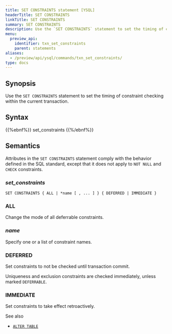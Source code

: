 ```yaml
---
title: SET CONSTRAINTS statement [YSQL]
headerTitle: SET CONSTRAINTS
linkTitle: SET CONSTRAINTS
summary: SET CONSTRAINTS
description: Use the `SET CONSTRAINTS` statement to set the timing of constraint checking within the current transaction.
menu:
  preview_api:
    identifier: txn_set_constraints
    parent: statements
aliases:
  - /preview/api/ysql/commands/txn_set_constraints/
type: docs
---
```


## Synopsis

Use the `SET CONSTRAINTS` statement to set the timing of constraint checking within the current transaction.

## Syntax

{{%ebnf%}}
  set_constraints
{{%/ebnf%}}

## Semantics

Attributes in the `SET CONSTRAINTS` statement comply with the behavior defined in the SQL standard, except that it does not apply to `NOT NULL` and `CHECK` constraints.

### *set_constraints*

```
SET CONSTRAINTS { ALL | *name [ , ... ] } { DEFERRED | IMMEDIATE }
```

### ALL

Change the mode of all deferrable constraints.

### *name*

Specify one or a list of constraint names.

### DEFERRED

Set constraints to not be checked until transaction commit.

Uniqueness and exclusion constraints are checked immediately, unless marked `DEFERRABLE`.

### IMMEDIATE

Set constraints to take effect retroactively.

See also

- [`ALTER TABLE`](../ddl_alter_table)
